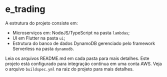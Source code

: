 # e_trading

A estrutura do projeto consiste em:

- Microserviços em: NodeJS/TypeScript na pasta `lambdas`;
- UI em Flutter na pasta `ui`;
- Estrutura do banco de dados DynamoDB gerenciado pelo framework Serverless na pasta `dynamodb`.

Leia os arquivos README.md em cada pasta para mais detalhes.
Este projeto está configurado para integração contínua em uma conta AWS. Veja o arquivo `buildspec.yml` na raiz do projeto para mais detalhes.
